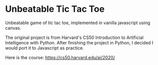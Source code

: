 # Unbeatable Tic Tac Toe
Unbeatable game of tic tac toe, implemented in vanilla javascript using canvas.

The original project is from Harvard's CS50 Introduction to Artificial Intelligence with Python. 
After finishing the project in Python, I decided I would port it to Javascript as practice.

Here is the course:
https://cs50.harvard.edu/ai/2020/
